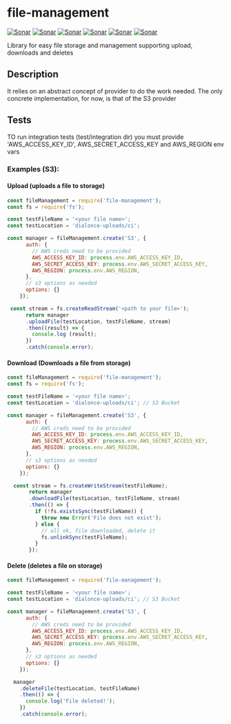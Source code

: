 # file-management
[![Sonar](http://proxy.dialonce.net/sonar/api/badges/gate?key=file-management)](http://sonar.dialonce.net/dashboard?id=file-management)
[![Sonar](http://proxy.dialonce.net/sonar/api/badges/measure?key=file-management&metric=ncloc)](http://sonar.dialonce.net/dashboard?id=file-management)
[![Sonar](http://proxy.dialonce.net/sonar/api/badges/measure?key=file-management&metric=coverage)](http://sonar.dialonce.net/dashboard?id=file-management)
[![Sonar](http://proxy.dialonce.net/sonar/api/badges/measure?key=file-management&metric=code_smells)](http://proxy.dialonce.net/sonar/api/badges/measure?key=file-management&metric=coverage)
[![Sonar](http://proxy.dialonce.net/sonar/api/badges/measure?key=file-management&metric=bugs)](http://sonar.dialonce.net/dashboard?id=file-management)
[![Sonar](http://proxy.dialonce.net/sonar/api/badges/measure?key=file-management&metric=sqale_debt_ratio)](http://sonar.dialonce.net/dashboard?id=file-management)

Library for easy file storage and management supporting upload, downloads and deletes

## Description
It relies on an abstract concept of provider to do the work needed. The only concrete implementation, for now, is that of the S3 provider

## Tests
TO run integration tests (test/integration dir) you must provide 'AWS_ACCESS_KEY_ID', AWS_SECRET_ACCESS_KEY and AWS_REGION env vars

### Examples (S3):
#### Upload (uploads a file to storage)
```js
const fileManagement = require('file-management');
const fs = require('fs');

const testFileName = '<your file name>';
const testLocation = 'dialonce-uploads/ci';

const manager = fileManagement.create('S3', {
      auth: {
        // AWS creds need to be provided
        AWS_ACCESS_KEY_ID: process.env.AWS_ACCESS_KEY_ID,
        AWS_SECRET_ACCESS_KEY: process.env.AWS_SECRET_ACCESS_KEY,
        AWS_REGION: process.env.AWS_REGION,
      },
      // s3 options as needed
      options: {}
    });

 const stream = fs.createReadStream('<path to your file>');
      return manager
      .uploadFile(testLocation, testFileName, stream)
      .then((result) => {
        console.log (result);
      })
      .catch(console.error);
```

#### Download (Downloads a file from storage)
```js
const fileManagement = require('file-management');
const fs = require('fs');

const testFileName = '<your file name>';
const testLocation = 'dialonce-uploads/ci'; // S3 Bucket

const manager = fileManagement.create('S3', {
      auth: {
        // AWS creds need to be provided
        AWS_ACCESS_KEY_ID: process.env.AWS_ACCESS_KEY_ID,
        AWS_SECRET_ACCESS_KEY: process.env.AWS_SECRET_ACCESS_KEY,
        AWS_REGION: process.env.AWS_REGION,
      },
      // s3 options as needed
      options: {}
    });

  const stream = fs.createWriteStream(testFileName);
       return manager
       .downloadFile(testLocation, testFileName, stream)
       .then(() => {
         if (!fs.existsSync(testFileName)) {
           throw new Error('File does not exist');
         } else {
           // all ok, file downloaded, delete it
           fs.unlinkSync(testFileName);
         }
       });
```
#### Delete (deletes a file on storage)
```js
const fileManagement = require('file-management');

const testFileName = '<your file name>';
const testLocation = 'dialonce-uploads/ci'; // S3 Bucket

const manager = fileManagement.create('S3', {
      auth: {
        // AWS creds need to be provided
        AWS_ACCESS_KEY_ID: process.env.AWS_ACCESS_KEY_ID,
        AWS_SECRET_ACCESS_KEY: process.env.AWS_SECRET_ACCESS_KEY,
        AWS_REGION: process.env.AWS_REGION,
      },
      // s3 options as needed
      options: {}
    });

  manager
    .deleteFile(testLocation, testFileName)
    .then(() => {
      console.log('File deleted!');
    })
    .catch(console.error);
```

